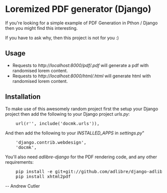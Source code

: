 # Loremized PDF generator (Django)

If you're looking for a simple example of PDF Generation in Pthon / Django then you might find this interesting.

If you have to ask why, then this project is not for you :) 

## Usage

* Requests to _http://localhost:8000/pdf/<xx>.pdf_ will generate a pdf with randomised lorem content.
* Requests to _http://localhost:8000/html/<xx>.html_ will generate html with randomised lorem content.

## Installation

To make use of this awesomely random project first the setup your Django project then add the following to your Django project _urls.py_:

<pre>
    url(r'', include('docmk.urls')),
</pre>

And then add the following to your _INSTALLED_APPS_ in _settings.py_"

<pre>
    'django.contrib.webdesign',
    'docmk',
</pre>

You'll also need _adlibre-django_ for the PDF rendering code, and any other requirements:

<pre>
    pip install -e git+git://github.com/adlibre/django-adlibre.git#egg=django-adlibre
    pip install xhtml2pdf
</pre>

-- Andrew Cutler
